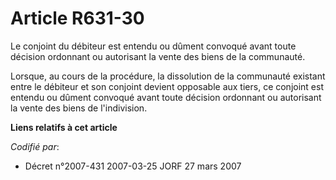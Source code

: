# Article R631-30

Le conjoint du débiteur est entendu ou dûment convoqué avant toute décision ordonnant ou autorisant la vente des biens de la
communauté.

Lorsque, au cours de la procédure, la dissolution de la communauté existant entre le débiteur et son conjoint devient
opposable aux tiers, ce conjoint est entendu ou dûment convoqué avant toute décision ordonnant ou autorisant la vente des
biens de l'indivision.

**Liens relatifs à cet article**

_Codifié par_:

  - Décret n°2007-431 2007-03-25 JORF 27 mars 2007
